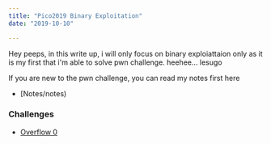 ```yaml
---
title: "Pico2019 Binary Exploitation"
date: "2019-10-10"

---
```


Hey peeps, in this write up, i will only focus on binary exploiattaion only as it is my first that i'm able to solve pwn challenge.
heehee... lesugo

If you are new to the pwn challenge, you can read my notes first here
- [Notes/notes)

### Challenges

- [Overflow 0](/_posts/pico2019-overflow0.md)

